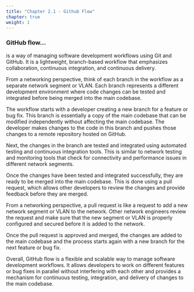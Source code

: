 ```yaml
---
title: "Chapter 2.1 - Github Flow"
chapter: true
weight: 1
---
```


### GitHub flow...
 is a way of managing software development workflows using Git and GitHub. It is a lightweight, branch-based workflow that emphasizes collaboration, continuous integration, and continuous delivery.

From a networking perspective, think of each branch in the workflow as a separate network segment or VLAN. Each branch represents a different development environment where code changes can be tested and integrated before being merged into the main codebase.

The workflow starts with a developer creating a new branch for a feature or bug fix. This branch is essentially a copy of the main codebase that can be modified independently without affecting the main codebase. The developer makes changes to the code in this branch and pushes those changes to a remote repository hosted on GitHub.

Next, the changes in the branch are tested and integrated using automated testing and continuous integration tools. This is similar to network testing and monitoring tools that check for connectivity and performance issues in different network segments.

Once the changes have been tested and integrated successfully, they are ready to be merged into the main codebase. This is done using a pull request, which allows other developers to review the changes and provide feedback before they are merged.

From a networking perspective, a pull request is like a request to add a new network segment or VLAN to the network. Other network engineers review the request and make sure that the new segment or VLAN is properly configured and secured before it is added to the network.

Once the pull request is approved and merged, the changes are added to the main codebase and the process starts again with a new branch for the next feature or bug fix.

Overall, GitHub flow is a flexible and scalable way to manage software development workflows. It allows developers to work on different features or bug fixes in parallel without interfering with each other and provides a mechanism for continuous testing, integration, and delivery of changes to the main codebase.